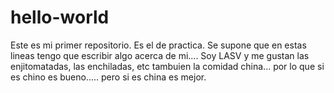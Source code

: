 # hello-world
Este es mi primer repositorio. Es el de practica.
Se supone que en estas lineas tengo que escribir algo acerca de mi.... Soy LASV y me gustan las enjitomatadas, las enchiladas, etc
tambuien la comidad china... por lo que si es chino es bueno..... pero si es china es mejor.
